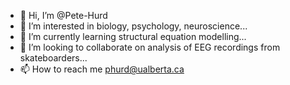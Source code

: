 - 👋 Hi, I’m @Pete-Hurd
- 👀 I’m interested in biology, psychology, neuroscience...
- 🌱 I’m currently learning structural equation modelling...
- 💞️ I’m looking to collaborate on analysis of EEG recordings from skateboarders...
- 📫 How to reach me phurd@ualberta.ca

<!---
Pete-Hurd/Pete-Hurd is a ✨ special ✨ repository because its `README.md` (this file) appears on your GitHub profile.
You can click the Preview link to take a look at your changes.
--->
